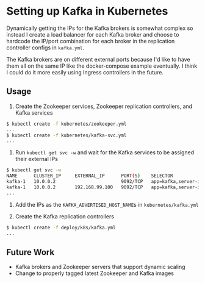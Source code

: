 # Setting up Kafka in Kubernetes

Dynamically getting the IPs for the Kafka brokers is somewhat complex so instead I create a load balancer for each Kafka broker and choose to hardcode the IP/port combination for each broker in the replication controller configs in `kafka.yml`.

The Kafka brokers are on different external ports because I'd like to have them all on the same IP like the docker-compose example eventually. I think I could do it more easily using Ingress controllers in the future.

## Usage

1. Create the Zookeeper services, Zookeeper replication controllers, and Kafka services

  ```sh
  $ kubectl create -f kubernetes/zookeeper.yml
  ...
  $ kubectl create -f kubernetes/kafka-svc.yml
  ...
  ```

1. Run `kubectl get svc -w` and wait for the Kafka services to be assigned their external IPs

  ```sh
  $ kubectl get svc -w
  NAME      CLUSTER_IP     EXTERNAL_IP      PORT(S)    SELECTOR                AGE
  kafka-1   10.0.0.2                        9092/TCP   app=kafka,server-id=1   47s
  kafka-1   10.0.0.2       192.168.99.100   9092/TCP   app=kafka,server-id=1   54s
  ...
  ```

1. Add the IPs as the `KAFKA_ADVERTISED_HOST_NAME`s in `kubernetes/kafka.yml`

1. Create the Kafka replication controllers

  ```sh
  $ kubectl create -f deploy/k8s/kafka.yml
  ...
  ```

## Future Work

- Kafka brokers and Zookeeper servers that support dynamic scaling
- Change to properly tagged latest Zookeeper and Kafka images
